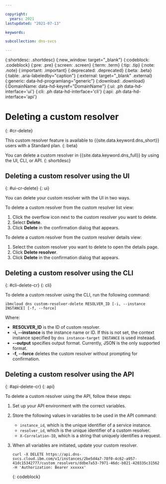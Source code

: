 ```yaml
---

copyright:
  years: 2021
lastupdated: "2021-07-13"

keywords:

subcollection: dns-svcs

---
```


{:shortdesc: .shortdesc}
{:new_window: target="_blank"}
{:codeblock: .codeblock}
{:pre: .pre}
{:screen: .screen}
{:term: .term}
{:tip: .tip}
{:note: .note}
{:important: .important}
{:deprecated: .deprecated}
{:beta: .beta}
{:table: .aria-labeledby="caption"}
{:external: target="_blank" .external}
{:generic: data-hd-programlang="generic”}
{:download: .download}
{:DomainName: data-hd-keyref="DomainName"}
{:ui: .ph data-hd-interface='ui'}
{:cli: .ph data-hd-interface='cli'}
{:api: .ph data-hd-interface='api'}

# Deleting a custom resolver
{: #cr-delete}

This custom resolver feature is available to {{site.data.keyword.dns_short}} users with a Standard plan.
{: beta}

You can delete a custom resolver in {{site.data.keyword.dns_full}} by using the UI, CLI, or API.
{: shortdesc}

## Deleting a custom resolver using the UI
{: #ui-cr-delete}
{: ui}

You can delete your custom resolver with the UI in two ways.

To delete a custom resolver from the custom resolver list view:
1. Click the overflow icon next to the custom resolver you want to delete.
1. Select **Delete**.
1. Click **Delete** in the confirmation dialog that appears.

To delete a custom resolver from the custom resolver details view:
1. Select the custom resolver you want to delete to open the details page.
1. Click **Delete resolver**.
1. Click **Delete** in the confirmation dialog that appears.

## Deleting a custom resolver using the CLI
{: #cli-delete-cr}
{: cli}

To delete a custom resolver using the CLI, run the following command:

`ibmcloud dns custom-resolver-delete RESOLVER_ID [-i, --instance INSTANCE] [-f, --force]`

Where:

- **RESOLVER_ID** is the ID of custom resolver.
- **-i, --instance** is the instance name or ID. If this is not set, the context instance specified by `dns instance-target INSTANCE` is used insteaad.
- **--output** specifies output format. Currently, JSON is the only supported format.
- **-f, --force** deletes the custom resolver without prompting for confirmation.

## Deleting a custom resolver using the API
{: #api-delete-cr}
{: api}

To delete a custom resolver using the API, follow these steps:

1. Set up your API environment with the correct variables.
1. Store the following values in variables to be used in the API command:
    * `instance_id`, which is the unique identifier of a service instance.
    * `resolver_id`, which is the unique identifier of a custom resolver.
    * `X-Correlation-ID`, which is a string that uniquely identifies a request.
1. When all variables are initiated, update your custom resolver.

    ```
    curl -X DELETE https://api.dns-svcs.cloud.ibm.com/v1/instances/2be5d4a7-78f0-4c62-a957-41dc15342777/custom_resolvers/ddbe7a53-7971-46dc-b021-420335c31562 -H 'Authorization: Bearer xxxxxx'
    ```
    {: codeblock}
